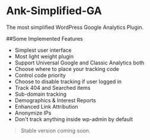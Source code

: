 # Ank-Simplified-GA
The most simplified WordPress Google Analytics Plugin.


##Some Implemented Features
* Simplest user interface
* Most light weight plugin
* Support Universal Google and Classic Analytics both
* Choose where to place your tracking code
* Control code priority
* Choose to disable tracking if user logged in
* Track 404 and Searched items
* Sub-domain tracking
* Demographics & Interest Reports
* Enhanced Link Attribution
* Anonymize IPs
* Don't track anything inside wp-admin by default

> Stable version coming soon.
